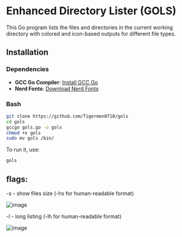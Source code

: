 # Enhanced Directory Lister (GOLS)

This Go program lists the files and directories in the current working directory with colored and icon-based outputs for different file types.

## Installation

### Dependencies
- **GCC Go Compiler**: [Install GCC Go](https://go.dev/doc/install/gccgo)
- **Nerd Fonts**: [Download Nerd Fonts](https://www.nerdfonts.com/font-downloads)

### Bash
```bash
git clone https://github.com/Tigermen0710/gols
cd gols
gccgo gols.go -o gols
chmod +x gols
sudo mv gols /bin/
```

To run it, use:
```bash
gols
```
## flags:

-s  - show files size (-hs for human-readable format)

![image](https://github.com/user-attachments/assets/433e18af-b869-4bfc-982a-6528341895a9)

-l  - long listing (-lh for human-readable format)

![image](https://github.com/user-attachments/assets/98a41e56-92b5-46ad-8780-e3c611476207)
